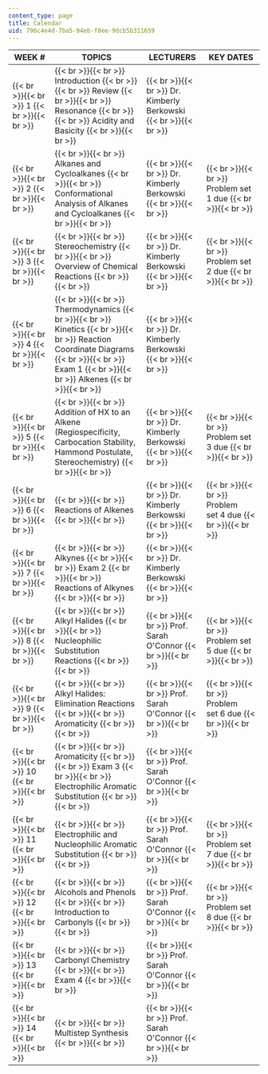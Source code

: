 ```yaml
---
content_type: page
title: Calendar
uid: 796c4e4d-7ba5-94eb-f8ee-9dcb5b311659
---
```


| WEEK # | TOPICS | LECTURERS | KEY DATES |
| --- | --- | --- | --- |
|  {{< br >}}{{< br >}} 1 {{< br >}}{{< br >}}  |  {{< br >}}{{< br >}} Introduction {{< br >}}{{< br >}} Review {{< br >}}{{< br >}} Resonance {{< br >}}{{< br >}} Acidity and Basicity {{< br >}}{{< br >}}  |  {{< br >}}{{< br >}} Dr. Kimberly Berkowski {{< br >}}{{< br >}}  |  |
|  {{< br >}}{{< br >}} 2 {{< br >}}{{< br >}}  |  {{< br >}}{{< br >}} Alkanes and Cycloalkanes {{< br >}}{{< br >}} Conformational Analysis of Alkanes and Cycloalkanes {{< br >}}{{< br >}}  |  {{< br >}}{{< br >}} Dr. Kimberly Berkowski {{< br >}}{{< br >}}  |  {{< br >}}{{< br >}} Problem set 1 due {{< br >}}{{< br >}}  |
|  {{< br >}}{{< br >}} 3 {{< br >}}{{< br >}}  |  {{< br >}}{{< br >}} Stereochemistry {{< br >}}{{< br >}} Overview of Chemical Reactions {{< br >}}{{< br >}}  |  {{< br >}}{{< br >}} Dr. Kimberly Berkowski {{< br >}}{{< br >}}  |  {{< br >}}{{< br >}} Problem set 2 due {{< br >}}{{< br >}}  |
|  {{< br >}}{{< br >}} 4 {{< br >}}{{< br >}}  |  {{< br >}}{{< br >}} Thermodynamics {{< br >}}{{< br >}} Kinetics {{< br >}}{{< br >}} Reaction Coordinate Diagrams {{< br >}}{{< br >}} Exam 1 {{< br >}}{{< br >}} Alkenes {{< br >}}{{< br >}}  |  {{< br >}}{{< br >}} Dr. Kimberly Berkowski {{< br >}}{{< br >}}  |  |
|  {{< br >}}{{< br >}} 5 {{< br >}}{{< br >}}  |  {{< br >}}{{< br >}} Addition of HX to an Alkene (Regiospecificity, Carbocation Stability, Hammond Postulate, Stereochemistry) {{< br >}}{{< br >}}  |  {{< br >}}{{< br >}} Dr. Kimberly Berkowski {{< br >}}{{< br >}}  |  {{< br >}}{{< br >}} Problem set 3 due {{< br >}}{{< br >}}  |
|  {{< br >}}{{< br >}} 6 {{< br >}}{{< br >}}  |  {{< br >}}{{< br >}} Reactions of Alkenes {{< br >}}{{< br >}}  |  {{< br >}}{{< br >}} Dr. Kimberly Berkowski {{< br >}}{{< br >}}  |  {{< br >}}{{< br >}} Problem set 4 due {{< br >}}{{< br >}}  |
|  {{< br >}}{{< br >}} 7 {{< br >}}{{< br >}}  |  {{< br >}}{{< br >}} Alkynes {{< br >}}{{< br >}} Exam 2 {{< br >}}{{< br >}} Reactions of Alkynes {{< br >}}{{< br >}}  |  {{< br >}}{{< br >}} Dr. Kimberly Berkowski {{< br >}}{{< br >}}  |  |
|  {{< br >}}{{< br >}} 8 {{< br >}}{{< br >}}  |  {{< br >}}{{< br >}} Alkyl Halides {{< br >}}{{< br >}} Nucleophilic Substitution Reactions {{< br >}}{{< br >}}  |  {{< br >}}{{< br >}} Prof. Sarah O'Connor {{< br >}}{{< br >}}  |  {{< br >}}{{< br >}} Problem set 5 due {{< br >}}{{< br >}}  |
|  {{< br >}}{{< br >}} 9 {{< br >}}{{< br >}}  |  {{< br >}}{{< br >}} Alkyl Halides: Elimination Reactions {{< br >}}{{< br >}} Aromaticity {{< br >}}{{< br >}}  |  {{< br >}}{{< br >}} Prof. Sarah O'Connor {{< br >}}{{< br >}}  |  {{< br >}}{{< br >}} Problem set 6 due {{< br >}}{{< br >}}  |
|  {{< br >}}{{< br >}} 10 {{< br >}}{{< br >}}  |  {{< br >}}{{< br >}} Aromaticity {{< br >}}{{< br >}} Exam 3 {{< br >}}{{< br >}} Electrophilic Aromatic Substitution {{< br >}}{{< br >}}  |  {{< br >}}{{< br >}} Prof. Sarah O'Connor {{< br >}}{{< br >}}  |  |
|  {{< br >}}{{< br >}} 11 {{< br >}}{{< br >}}  |  {{< br >}}{{< br >}} Electrophilic and Nucleophilic Aromatic Substitution {{< br >}}{{< br >}}  |  {{< br >}}{{< br >}} Prof. Sarah O'Connor {{< br >}}{{< br >}}  |  {{< br >}}{{< br >}} Problem set 7 due {{< br >}}{{< br >}}  |
|  {{< br >}}{{< br >}} 12 {{< br >}}{{< br >}}  |  {{< br >}}{{< br >}} Alcohols and Phenols {{< br >}}{{< br >}} Introduction to Carbonyls {{< br >}}{{< br >}}  |  {{< br >}}{{< br >}} Prof. Sarah O'Connor {{< br >}}{{< br >}}  |  {{< br >}}{{< br >}} Problem set 8 due {{< br >}}{{< br >}}  |
|  {{< br >}}{{< br >}} 13 {{< br >}}{{< br >}}  |  {{< br >}}{{< br >}} Carbonyl Chemistry {{< br >}}{{< br >}} Exam 4 {{< br >}}{{< br >}}  |  {{< br >}}{{< br >}} Prof. Sarah O'Connor {{< br >}}{{< br >}}  |  |
|  {{< br >}}{{< br >}} 14 {{< br >}}{{< br >}}  |  {{< br >}}{{< br >}} Multistep Synthesis {{< br >}}{{< br >}}  |  {{< br >}}{{< br >}} Prof. Sarah O'Connor {{< br >}}{{< br >}}  |